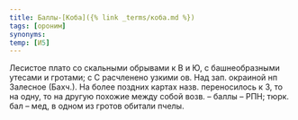 ```yaml
---
title: Баллы-[Коба]({% link _terms/коба.md %})
tags: [ороним]
synonyms:
temp: [И5]
---
```


Лесистое плато со скальными обрывами к В и Ю, с башнеобразными утесами и
гротами; с С расчленено узкими ов. Над зап. окраиной нп Залесное (Бахч.). На
более поздних картах назв. переносилось к З, то на одну, то на другую похожие
между собой возв. – баллы – РПН; тюрк. бал – мед, в одном из гротов обитали
пчелы.
